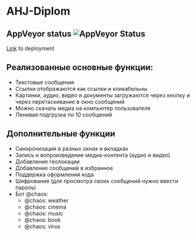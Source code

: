 # AHJ-Diplom

## AppVeyor status ![AppVeyor Status](https://ci.appveyor.com/api/projects/status/5f1amjsxo4la6k7f?svg=true)

[Link](https://alxlebedev.github.io/chaos-bot-front/) to deployment

## Реализованные основные функции:
* Текстовые сообщения
* Ссылки отображаются как ссылки и кликабельны
* Картинки, аудио, видео и документы загружаются через кнопку и через перетаскивание в окно сообщений
* Можно скачать медиа на компьютер пользователя
* Ленивая подгрузка по 10 сообщений

## Дополнительные функции
* Синхронизация в разных окнах и вкладках
* Запись и вопроизведение медиа-контента (аудио и видео)
* Добавление геолокации
* Добавление сообщений в избранное
* Поддержка оформления кода
* Шифрование (для просмотра своих сообщений нужно ввести пароль)
* Бот @chaos:
  * @chaos: weather
  * @chaos: cinema
  * @chaos: music
  * @chaos: book
  * @chaos: virus
